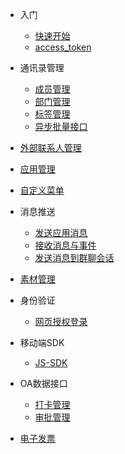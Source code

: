 * 入门

  * [快速开始](quick-start.md)
  * [access_token](token.md)

* 通讯录管理

  * [成员管理](user.md)
  * [部门管理](department.md)
  * [标签管理](tag.md)
  * [异步批量接口](batch.md)

* [外部联系人管理](crm.md)

* [应用管理](agent.md)

* [自定义菜单](menu.md)

* 消息推送

  * [发送应用消息](message.md)
  * [接收消息与事件](callback.md)
  * [发送消息到群聊会话](chat.md)

* [素材管理](media.md)
  
* 身份验证

  * [网页授权登录](auth.md)

* 移动端SDK

  * [JS-SDK](jssdk.md)
  
* OA数据接口

  * [打卡管理](checkin.md)
  * [审批管理](corp.md)
  
* [电子发票](invoice.md)  
